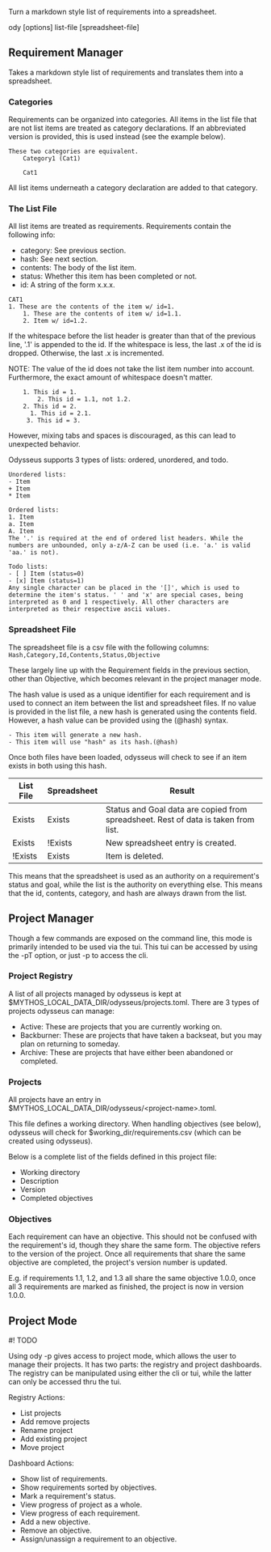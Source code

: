 Turn a markdown style list of requirements into a spreadsheet.

ody [options] list-file [spreadsheet-file]

## Requirement Manager
Takes a markdown style list of requirements and translates them into a spreadsheet.

### Categories
Requirements can be organized into categories. All items in the list file that are not list items are treated as category declarations. If an abbreviated version is provided, this is used instead (see the example below).

```
These two categories are equivalent. 
    Category1 (Cat1)

    Cat1
```

All list items underneath a category declaration are added to that category.

### The List File
All list items are treated as requirements. Requirements contain the following info:
- category: See previous section.
- hash: See next section.
- contents: The body of the list item.
- status: Whether this item has been completed or not.
- id: A string of the form x.x.x. 

```
CAT1
1. These are the contents of the item w/ id=1.
    1. These are the contents of item w/ id=1.1.
    2. Item w/ id=1.2.
```

If the whitespace before the list header is greater than that of the previous line, '.1' is appended to the id. 
If the whitespace is less, the last .x of the id is dropped.
Otherwise, the last .x is incremented.

NOTE: The value of the id does not take the list item number into account. Furthermore, the exact amount of whitespace doesn't matter.
```
    1. This id = 1.
        2. This id = 1.1, not 1.2.
    2. This id = 2.
      1. This id = 2.1.
     3. This id = 3.
```
However, mixing tabs and spaces is discouraged, as this can lead to unexpected behavior.

Odysseus supports 3 types of lists: ordered, unordered, and todo.
```
Unordered lists:
- Item
+ Item
* Item

Ordered lists:
1. Item
a. Item
A. Item
The '.' is required at the end of ordered list headers. While the numbers are unbounded, only a-z/A-Z can be used (i.e. 'a.' is valid 'aa.' is not).

Todo lists:
- [ ] Item (status=0)
- [x] Item (status=1)
Any single character can be placed in the '[]', which is used to determine the item's status. ' ' and 'x' are special cases, being interpreted as 0 and 1 respectively. All other characters are interpreted as their respective ascii values.
```

### Spreadsheet File
The spreadsheet file is a csv file with the following columns:
    ```Hash,Category,Id,Contents,Status,Objective```

These largely line up with the Requirement fields in the previous section, other than Objective, which becomes relevant in the project manager mode.

The hash value is used as a unique identifier for each requirement and is used to connect an item between the list and spreadsheet files. If no value is provided in the list file, a new hash is generated using the contents field. However, a hash value can be provided using the (@hash) syntax.

```
- This item will generate a new hash.
- This item will use "hash" as its hash.(@hash)
```

Once both files have been loaded, odysseus will check to see if an item exists in both using this hash.

| List File | Spreadsheet | Result |
|-----------|-------------|--------|
| Exists    | Exists      | Status and Goal data are copied from spreadsheet. Rest of data is taken from list. |
| Exists    | !Exists     | New spreadsheet entry is created. |
| !Exists   | Exists      | Item is deleted. |

This means that the spreadsheet is used as an authority on a requirement's status and goal, while the list is the authority on everything else. This means that the id, contents, category, and hash are always drawn from the list.

## Project Manager
Though a few commands are exposed on the command line, this mode is primarily intended to be used via the tui. This tui can be accessed by using the -pT option, or just -p to access the cli.

### Project Registry
A list of all projects managed by odysseus is kept at $MYTHOS_LOCAL_DATA_DIR/odysseus/projects.toml. There are 3 types of projects odysseus can manage:

- Active: These are projects that you are currently working on.
- Backburner: These are projects that have taken a backseat, but you may plan on returning to someday.
- Archive: These are projects that have either been abandoned or completed.

### Projects
All projects have an entry in $MYTHOS_LOCAL_DATA_DIR/odysseus/\<project-name>.toml.

This file defines a working directory. When handling objectives (see below), odysseus will check for $working_dir/requirements.csv (which can be created using odysseus).  

Below is a complete list of the fields defined in this project file:
- Working directory
- Description
- Version
- Completed objectives

### Objectives
Each requirement can have an objective. This should not be confused with the requirement's id, though they share the same form. The objective refers to the version of the project. Once all requirements that share the same objective are completed, the project's version number is updated.

E.g. if requirements 1.1, 1.2, and 1.3 all share the same objective 1.0.0, once all 3 requirements are marked as finished, the project is now in version 1.0.0.

## Project Mode
#! TODO

Using ody -p gives access to project mode, which allows the user to manage their projects. It has two parts: the registry and project dashboards. The registry can be manipulated using either the cli or tui, while the latter can only be accessed thru the tui.

Registry Actions:
- List projects
- Add remove projects
- Rename project
- Add existing project
- Move project

Dashboard Actions:
- Show list of requirements.
- Show requirements sorted by objectives.
- Mark a requirement's status.
- View progress of project as a whole.
- View progress of each requirement.
- Add a new objective.
- Remove an objective.
- Assign/unassign a requirement to an objective.
